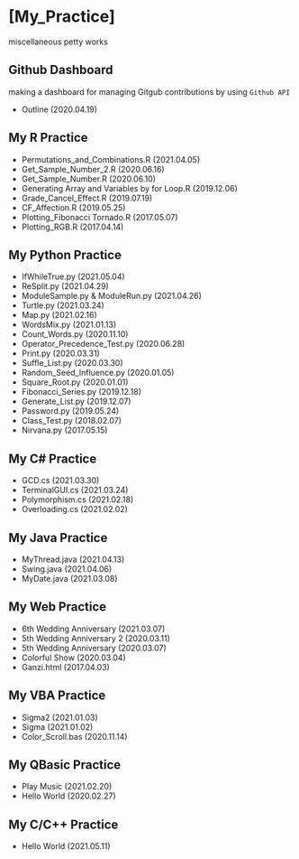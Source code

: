 # [My_Practice]
miscellaneous petty works

## Github Dashboard
making a dashboard for managing Gitgub contributions by using `Github API`
- Outline (2020.04.19)

## My R Practice
- Permutations_and_Combinations.R (2021.04.05)
- Get_Sample_Number_2.R (2020.06.16)
- Get_Sample_Number.R (2020.06.10)
- Generating Array and Variables by for Loop.R (2019.12.06)
- Grade_Cancel_Effect.R (2019.07.19)
- CF_Affection.R (2019.05.25)
- Plotting_Fibonacci Tornado.R (2017.05.07)
- Plotting_RGB.R (2017.04.14)

## My Python Practice
- IfWhileTrue.py (2021.05.04)
- ReSplit.py (2021.04.29)
- ModuleSample.py & ModuleRun.py (2021.04.26)
- Turtle.py (2021.03.24)
- Map.py (2021.02.16)
- WordsMix.py (2021.01.13)
- Count_Words.py (2020.11.10)
- Operator_Precedence_Test.py (2020.06.28)
- Print.py (2020.03.31)
- Suffle_List.py (2020.03.30)
- Random_Seed_Influence.py (2020.01.05)
- Square_Root.py (2020.01.01)
- Fibonacci_Series.py (2019.12.18)
- Generate_List.py (2019.12.07)
- Password.py (2019.05.24)
- Class_Test.py (2018.02.07)
- Nirvana.py (2017.05.15)

## My C# Practice
- GCD.cs (2021.03.30)
- TerminalGUI.cs (2021.03.24)
- Polymorphism.cs (2021.02.18)
- Overloading.cs (2021.02.02)

## My Java Practice
- MyThread.java (2021.04.13)
- Swing.java (2021.04.06)
- MyDate.java (2021.03.08)

## My Web Practice
- 6th Wedding Anniversary (2021.03.07)
- 5th Wedding Anniversary 2 (2020.03.11)
- 5th Wedding Anniversary (2020.03.07)
- Colorful Show (2020.03.04)
- Ganzi.html (2017.04.03)

## My VBA Practice
- Sigma2 (2021.01.03)
- Sigma (2021.01.02)
- Color_Scroll.bas (2020.11.14)

## My QBasic Practice
- Play Music (2021.02.20)
- Hello World (2020.02.27)

## My C/C++ Practice
- Hello World (2021.05.11)